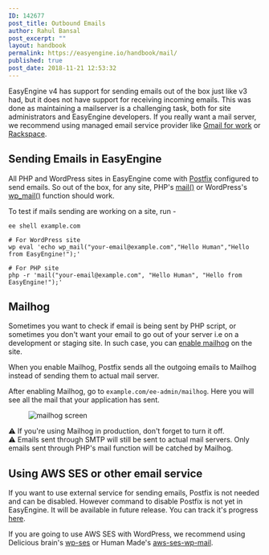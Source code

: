 ```yaml
---
ID: 142677
post_title: Outbound Emails
author: Rahul Bansal
post_excerpt: ""
layout: handbook
permalink: https://easyengine.io/handbook/mail/
published: true
post_date: 2018-11-21 12:53:32
---
```

<!-- wp:paragraph -->
<p>EasyEngine v4 has support for sending emails out of the box just like v3 had, but it does not have support for receiving incoming emails. This was done as maintaining a mailserver is a challenging task, both for site administrators and EasyEngine developers. If you really want a mail server, we recommend using managed email service provider like <a href="https://gsuite.google.co.in/intl/en_in/products/gmail/">Gmail for work</a> or <a href="https://www.rackspace.com/en-in/email-hosting/">Rackspace</a>.</p>
<!-- /wp:paragraph -->

<!-- wp:heading -->
<h2>Sending Emails in EasyEngine</h2>
<!-- /wp:heading -->

<!-- wp:paragraph -->
<p>All PHP and WordPress sites in EasyEngine come with <a href="http://www.postfix.org/">Postfix</a> configured to send emails. So out of the box, for any site, PHP's <a href="http://php.net/manual/en/function.mail.php">mail()</a> or WordPress's <a href="https://developer.wordpress.org/reference/functions/wp_mail/">wp_mail()</a> function should work.</p>
<!-- /wp:paragraph -->

<!-- wp:paragraph -->
<p>To test if mails sending are working on a site, run -</p>
<!-- /wp:paragraph -->

<!-- wp:code -->
<pre class="wp-block-code"><code>ee shell example.com

# For WordPress site
wp eval 'echo wp_mail("your-email@example.com","Hello Human","Hello from EasyEngine!");'

# For PHP site
php -r 'mail("your-email@example.com", "Hello Human", "Hello from EasyEngine!");'</code></pre>
<!-- /wp:code -->

<!-- wp:heading -->
<h2>Mailhog</h2>
<!-- /wp:heading -->

<!-- wp:paragraph -->
<p>Sometimes you want to check if email is being sent by PHP script, or sometimes you don't want your email to go out of your server i.e on a development or staging site. In such case, you can <a href="https://github.com/EasyEngine/docs/blob/master/commands/mailhog/enable.md">enable mailhog</a> on the site.</p>
<!-- /wp:paragraph -->

<!-- wp:paragraph -->
<p>When you enable Mailhog, Postfix sends all the outgoing emails to Mailhog instead of sending them to actual mail server.</p>
<!-- /wp:paragraph -->

<!-- wp:paragraph -->
<p>After enabling Mailhog, go to <code>example.com/ee-admin/mailhog</code>. Here you will see all the mail that your application has sent.</p>
<!-- /wp:paragraph -->

<!-- wp:image -->
<figure class="wp-block-image"><img src="https://user-images.githubusercontent.com/8456197/48132429-7edc6400-e2b9-11e8-919e-08c20bfe9366.png" alt="mailhog screen"/></figure>
<!-- /wp:image -->

<!-- wp:paragraph -->
<p>⚠️ If you're using Mailhog in production, don't forget to turn it off.<br>⚠️ Emails sent through SMTP will still be sent to actual mail servers. Only emails sent through PHP's mail function will be catched by Mailhog.</p>
<!-- /wp:paragraph -->

<!-- wp:heading -->
<h2>Using AWS SES or other email service</h2>
<!-- /wp:heading -->

<!-- wp:paragraph -->
<p>If you want to use external service for sending emails, Postfix is not needed and can be disabled. However command to disable Postfix is not yet in EasyEngine. It will be available in future release. You can track it's progress <a href="https://github.com/EasyEngine/easyengine/issues/1276">here</a>.</p>
<!-- /wp:paragraph -->

<!-- wp:paragraph -->
<p>If you are going to use AWS SES with WordPress, we recommend using Delicious brain's <a href="https://wordpress.org/plugins/wp-ses/">wp-ses</a> or Human Made's <a href="https://github.com/humanmade/aws-ses-wp-mail">aws-ses-wp-mail</a>.</p>
<!-- /wp:paragraph -->